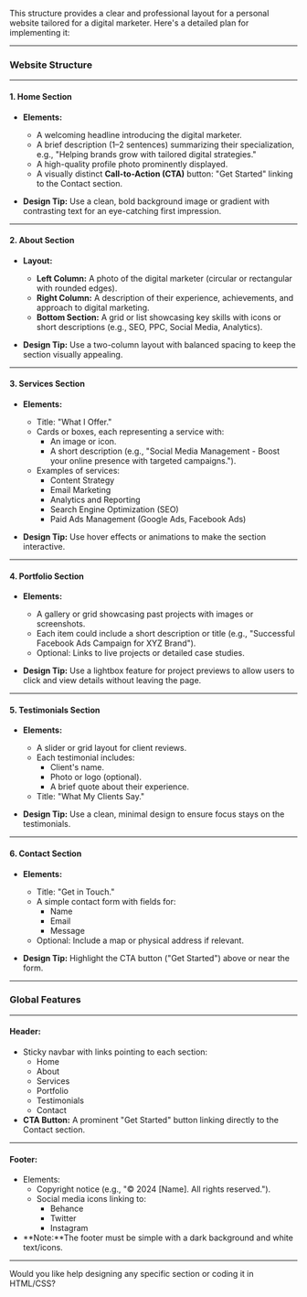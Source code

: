 This structure provides a clear and professional layout for a personal website tailored for a digital marketer. Here's a detailed plan for implementing it:

---

### **Website Structure**

---

#### **1. Home Section**
- **Elements:**
  - A welcoming headline introducing the digital marketer.
  - A brief description (1–2 sentences) summarizing their specialization, e.g., "Helping brands grow with tailored digital strategies."
  - A high-quality profile photo prominently displayed.
  - A visually distinct **Call-to-Action (CTA)** button: "Get Started" linking to the Contact section.

- **Design Tip:** Use a clean, bold background image or gradient with contrasting text for an eye-catching first impression.

---

#### **2. About Section**
- **Layout:**
  - **Left Column:** A photo of the digital marketer (circular or rectangular with rounded edges).
  - **Right Column:** A description of their experience, achievements, and approach to digital marketing.
  - **Bottom Section:** A grid or list showcasing key skills with icons or short descriptions (e.g., SEO, PPC, Social Media, Analytics).

- **Design Tip:** Use a two-column layout with balanced spacing to keep the section visually appealing.

---

#### **3. Services Section**
- **Elements:**
  - Title: "What I Offer."
  - Cards or boxes, each representing a service with:
    - An image or icon.
    - A short description (e.g., "Social Media Management - Boost your online presence with targeted campaigns.").
  - Examples of services:
    - Content Strategy
    - Email Marketing
    - Analytics and Reporting
    - Search Engine Optimization (SEO)
    - Paid Ads Management (Google Ads, Facebook Ads)

- **Design Tip:** Use hover effects or animations to make the section interactive.

---

#### **4. Portfolio Section**
- **Elements:**
  - A gallery or grid showcasing past projects with images or screenshots.
  - Each item could include a short description or title (e.g., "Successful Facebook Ads Campaign for XYZ Brand").
  - Optional: Links to live projects or detailed case studies.

- **Design Tip:** Use a lightbox feature for project previews to allow users to click and view details without leaving the page.

---

#### **5. Testimonials Section**
- **Elements:**
  - A slider or grid layout for client reviews.
  - Each testimonial includes:
    - Client's name.
    - Photo or logo (optional).
    - A brief quote about their experience.
  - Title: "What My Clients Say."

- **Design Tip:** Use a clean, minimal design to ensure focus stays on the testimonials.

---

#### **6. Contact Section**
- **Elements:**
  - Title: "Get in Touch."
  - A simple contact form with fields for:
    - Name
    - Email
    - Message
  - Optional: Include a map or physical address if relevant.

- **Design Tip:** Highlight the CTA button ("Get Started") above or near the form.

---

### **Global Features**

---

#### **Header:**
- Sticky navbar with links pointing to each section:
  - Home
  - About
  - Services
  - Portfolio
  - Testimonials
  - Contact
- **CTA Button:** A prominent "Get Started" button linking directly to the Contact section.

---

#### **Footer:**
- Elements:
  - Copyright notice (e.g., "© 2024 [Name]. All rights reserved.").
  - Social media icons linking to:
    - Behance
    - Twitter
    - Instagram
- **Note:**The footer must be simple with a dark background and white text/icons.

---

Would you like help designing any specific section or coding it in HTML/CSS?